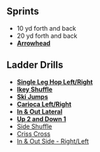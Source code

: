 ## Sprints

- 10 yd forth and back
- 20 yd forth and back
- [**Arrowhead**](https://youtu.be/Zdq6X4QlRg4?si=xHImI6H2fJifAUQa)


## Ladder Drills

- [**Single Leg Hop Left/Right**](https://youtu.be/w0w0guXp6Vk?si=tCvd8PY9HdY5eIpB)
- [**Ikey Shuffle**](https://youtu.be/6BX0T971Ul0?si=mLi4akTLgzU3gglz)
- [**Ski Jumps**](https://youtu.be/3nVk73ghy5c?si=euRASDNmcUWhcWBK&t=4)
- [**Carioca Left/Right**](https://youtu.be/gsVlMMiRiWI?si=UtKcBj5iX-hCHR7c)
- [**In & Out Lateral**](https://youtu.be/bEzAtL8P8us?si=7RSnkt4RcvOSkPOT)
- [**Up 2 and Down 1**](https://youtu.be/RIHeWZwvlXU?si=BxKy4QmTv2WlsokY)
- [Side Shuffle](https://youtu.be/PTEMvHPt5fU)
- [Criss Cross](https://youtu.be/TvNwxLbT7qc)
- [In & Out Side - Right/Left](https://youtu.be/jpdPCWOmCP8)
